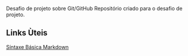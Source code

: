 Desafio de projeto sobre Git/GitHub
Repositório criado para o desafio de projeto.
## Links Ùteis
[Síntaxe Básica Markdown](https://markdown.net.br/sintaxe-basica/)
